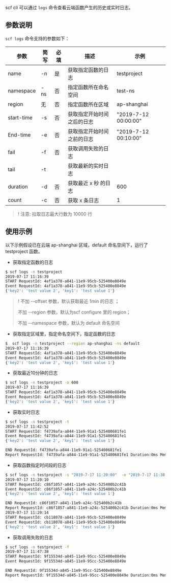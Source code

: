 scf cli 可以通过 `logs` 	命令查看云端函数产生的历史或实时日志。

## 参数说明

`scf logs` 命令支持的参数如下：

| 参数       | 简写 | 必填 | 描述                       | 示例                 |
| ---------- | ---- | ---- | -------------------------- | -------------------- |
| name       | -n   | 是   | 获取指定函数的日志         | testproject          |
| namespace  | -ns  | 否   | 指定函数所在命名空间       | test-ns              |
| region     | 无   | 否   | 指定函数所在区域           | ap-shanghai          |
| start-time | -s   | 否   | 获取指定开始时间之后的日志 | "2019-7-12 00:00:00" |
| End-time   | -e   | 否   | 获取指定开始时间之前的日志 | "2019-7-12 00:10:00" |
| fail       | -f   | 否   | 获取调用失败的日志         |                      |
| tail       | -t   |      | 获取最新的实时日志         |                      |
| duration   | -d   | 否   | 获取最近 x 秒 的日志       | 600                  |
| count      | -c   | 否   | 获取 x 条日志              | 1                    |

> ! 注意: 拉取日志最大行数为 10000 行

## 使用示例

以下示例假设已在云端 ap-shanghai 区域，default 命名空间下，运行了 testproject 函数。

- 获取指定函数的日志

```bash
$ scf logs -n testproject
2019-07-17 11:16:39
START RequestId: 4af1a378-a841-11e9-95cb-525400e8849e
Event RequestId: 4af1a378-a841-11e9-95cb-525400e8849e
{'key2': 'test value 2', 'key1': 'test value 1'}
```

> ! 不加 --offset 参数，默认获取最近 1min 的日志 ；
>
> 不加 --region 参数，默认为scf configure 里的 region；
>
> 不加 --namespace 参数，默认为 default 命名空间

- 获取指定区域里，指定命名空间下，指定函数的日志

```bash
$  scf logs -n testproject --region ap-shanghai -ns default
2019-07-17 11:16:39
START RequestId: 4af1a378-a841-11e9-95cb-525400e8849e
Event RequestId: 4af1a378-a841-11e9-95cb-525400e8849e
{'key2': 'test value 2', 'key1': 'test value 1'}
```

- 获取最近10分钟的日志

```bash
$ scf logs -n testproject -o 600
2019-07-17 11:16:39
START RequestId: 4af1a378-a841-11e9-95cb-525400e8849e
Event RequestId: 4af1a378-a841-11e9-95cb-525400e8849e
{'key2': 'test value 2', 'key1': 'test value 1'}
```

- 获取实时日志

```bash
$ scf logs -n testproject -t
2019-07-17 11:42:52
START RequestId: f4739afa-a844-11e9-91a1-525400681fe1
Event RequestId: f4739afa-a844-11e9-91a1-525400681fe1
{'key2': 'test value 2', 'key1': 'test value 1'}

END RequestId: f4739afa-a844-11e9-91a1-525400681fe1
Report RequestId: f4739afa-a844-11e9-91a1-525400681fe1 Duration:0ms Memory:128MB MaxMemoryUsed:0.062500MB
```

- 获取函数指定时间段的日志

```bash
$ scf logs -n testproject -s "2019-7-17 11:20:00"  -e "2019-7-17 11:30:00" 
2019-07-17 11:20:10
START RequestId: c86f1057-a841-11e9-a24c-525400b2c41b
Event RequestId: c86f1057-a841-11e9-a24c-525400b2c41b
{'key2': 'test value 2', 'key1': 'test value 1'}

END RequestId: c86f1057-a841-11e9-a24c-525400b2c41b
Report RequestId: c86f1057-a841-11e9-a24c-525400b2c41b Duration:0ms Memory:128MB MaxMemoryUsed:0.050781MB
2019-07-17 11:20:14
START RequestId: cb118078-a841-11e9-95cb-525400e8849e
Event RequestId: cb118078-a841-11e9-95cb-525400e8849e
{'key2': 'test value 2', 'key1': 'test value 1'}
```

- 获取调用失败的日志

```bash
$ scf logs -n testproject -f
2019-07-17 11:47:38
START RequestId: 9f15534d-a845-11e9-95cc-525400e8849e
Event RequestId: 9f15534d-a845-11e9-95cc-525400e8849e

END RequestId: 9f15534d-a845-11e9-95cc-525400e8849e
Report RequestId: 9f15534d-a845-11e9-95cc-525400e8849e Duration:0ms Memory:128MB MaxMemoryUsed:0.148438MB
```

